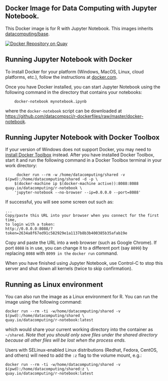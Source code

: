## Docker Image for Data Computing with Jupyter Notebook.

This Docker image is for R with Jupyter Notebook. This images inherits [datacomputing/base](https://quay.io/repository/datacomputing/base). 

[![Docker Repository on Quay](https://quay.io/repository/datacomputing/r-notebook/status "Docker Repository on Quay")](https://quay.io/repository/datacomputing/r-notebook)

## Running Jupyter Notebook with Docker

To install Docker for your platform (Windows, MacOS, Linux, cloud platforms, etc.), follow the instructions at [docker.com](https://docs.docker.com/engine/getstarted/step_one/).

Once you have Docker installed, you can start Jupyter Notebook using the following command in the directory that contains your notebooks:
```
    docker-notebook mynotebook.ipynb
```
where the `docker-notebook` script can be downloaded at <https://github.com/datacompsci/r-dockerfiles/raw/master/docker-notebook>.

## Running Jupyter Notebook with Docker Toolbox

If your version of Windows does not support Docker, you may need to [install Docker Toolbox](https://docs.docker.com/toolbox/toolbox_install_windows/) instead. After you have installed Docker Toolbox, start it and run the following command in a Docker Toolbox terminal in your work directory:
```
     docker run --rm -w /home/datacomputing/shared -v $(pwd):/home/datacomputing/shared -d -p \
    $(docker-machine ip $(docker-machine active)):8088:8088 quay.io/datacomputing/r-notebook \
    'jupyter-notebook --no-browser --ip=0.0.0.0 --port=8088'
```

If successful, you will see some screen out such as:
```
...
Copy/paste this URL into your browser when you connect for the first time,
to login with a token:
http://0.0.0.0:8088/?token=2634a8f67ed91c582929e1a1137b8b3b400385b35afab19e
```

Copy and paste the URL into a web browser (such as Google Chrome). If port `8088` is in use, you can change it to a different port (say `8099`) by replacing `8088` with `8099 in the` `docker run` command.

When you have finished using Jupyter Notebook, use Control-C to stop this server and shut down all kernels (twice to skip confirmation).

## Running as Linux environment

You can also run the image as a Linux environment for R. You can run the image using the following command:

    docker run --rm -ti -w/home/datacomputing/shared -v $(pwd):/home/datacomputing/shared \
    quay.io/datacomputing/r-notebook:latest

which would share your current working directory into the container as `~/shared`. *Note that you should only save files under the shared directory because all other files will be lost when the process ends.*

Users with SELinux-enabled Linux distributions (Redhat, Fedora, CentOS, and others) will need to add the `:z` flag to the volume mount, e.g.:

    docker run --rm -ti -w/home/datacomputing/shared -v $(pwd):/home/datacomputing/shared:z \
    quay.io/datacomputing/r-notebook:latest